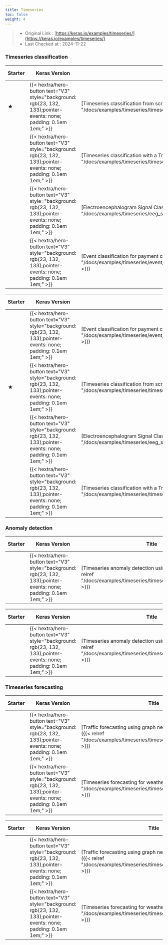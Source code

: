 ```yaml
---
title: Timeseries
toc: false
weight: 4
---
```


> - Original Link : [https://keras.io/examples/timeseries/](https://keras.io/examples/timeseries/)
> - Last Checked at : 2024-11-22

### Timeseries classification

| Starter | Keras Version                                                                                                        | Title                                                                                                                                                     | Date Created | Last Modified |
| ------- | -------------------------------------------------------------------------------------------------------------------- | --------------------------------------------------------------------------------------------------------------------------------------------------------- | ------------ | ------------- |
| ★       | {{< hextra/hero-button text="V3" style="background: rgb(23, 132, 133);pointer-events: none; padding: 0.1em 1em;" >}} | [Timeseries classification from scratch]({{< relref "/docs/examples/timeseries/timeseries_classification_from_scratch" >}})                               | 2020/07/21   | 2023/11/10    |
|         | {{< hextra/hero-button text="V3" style="background: rgb(23, 132, 133);pointer-events: none; padding: 0.1em 1em;" >}} | [Timeseries classification with a Transformer model]({{< relref "/docs/examples/timeseries/timeseries_classification_transformer" >}})                    | 2021/06/25   | 2021/08/05    |
|         | {{< hextra/hero-button text="V3" style="background: rgb(23, 132, 133);pointer-events: none; padding: 0.1em 1em;" >}} | [Electroencephalogram Signal Classification for action identification]({{< relref "/docs/examples/timeseries/eeg_signal_classification" >}})              | 2022/11/03   | 2022/11/05    |
|         | {{< hextra/hero-button text="V3" style="background: rgb(23, 132, 133);pointer-events: none; padding: 0.1em 1em;" >}} | [Event classification for payment card fraud detection]({{< relref "/docs/examples/timeseries/event_classification_for_payment_card_fraud_detection" >}}) | 2024/02/01   | 2024/02/01    |

| Starter | Keras Version                                                                                                        | Title                                                                                                                                                     | Date Created | Last Modified ▼ |
| ------- | -------------------------------------------------------------------------------------------------------------------- | --------------------------------------------------------------------------------------------------------------------------------------------------------- | ------------ | --------------- |
|         | {{< hextra/hero-button text="V3" style="background: rgb(23, 132, 133);pointer-events: none; padding: 0.1em 1em;" >}} | [Event classification for payment card fraud detection]({{< relref "/docs/examples/timeseries/event_classification_for_payment_card_fraud_detection" >}}) | 2024/02/01   | 2024/02/01      |
| ★       | {{< hextra/hero-button text="V3" style="background: rgb(23, 132, 133);pointer-events: none; padding: 0.1em 1em;" >}} | [Timeseries classification from scratch]({{< relref "/docs/examples/timeseries/timeseries_classification_from_scratch" >}})                               | 2020/07/21   | 2023/11/10      |
|         | {{< hextra/hero-button text="V3" style="background: rgb(23, 132, 133);pointer-events: none; padding: 0.1em 1em;" >}} | [Electroencephalogram Signal Classification for action identification]({{< relref "/docs/examples/timeseries/eeg_signal_classification" >}})              | 2022/11/03   | 2022/11/05      |
|         | {{< hextra/hero-button text="V3" style="background: rgb(23, 132, 133);pointer-events: none; padding: 0.1em 1em;" >}} | [Timeseries classification with a Transformer model]({{< relref "/docs/examples/timeseries/timeseries_classification_transformer" >}})                    | 2021/06/25   | 2021/08/05      |

### Anomaly detection

| Starter | Keras Version                                                                                                        | Title                                                                                                                        | Date Created | Last Modified |
| ------- | -------------------------------------------------------------------------------------------------------------------- | ---------------------------------------------------------------------------------------------------------------------------- | ------------ | ------------- |
|         | {{< hextra/hero-button text="V3" style="background: rgb(23, 132, 133);pointer-events: none; padding: 0.1em 1em;" >}} | [Timeseries anomaly detection using an Autoencoder]({{< relref "/docs/examples/timeseries/timeseries_anomaly_detection" >}}) | 2020/05/31   | 2020/05/31    |

| Starter | Keras Version                                                                                                        | Title                                                                                                                        | Date Created | Last Modified ▼ |
| ------- | -------------------------------------------------------------------------------------------------------------------- | ---------------------------------------------------------------------------------------------------------------------------- | ------------ | --------------- |
|         | {{< hextra/hero-button text="V3" style="background: rgb(23, 132, 133);pointer-events: none; padding: 0.1em 1em;" >}} | [Timeseries anomaly detection using an Autoencoder]({{< relref "/docs/examples/timeseries/timeseries_anomaly_detection" >}}) | 2020/05/31   | 2020/05/31      |

### Timeseries forecasting

| Starter | Keras Version                                                                                                        | Title                                                                                                                                 | Date Created | Last Modified |
| ------- | -------------------------------------------------------------------------------------------------------------------- | ------------------------------------------------------------------------------------------------------------------------------------- | ------------ | ------------- |
|         | {{< hextra/hero-button text="V3" style="background: rgb(23, 132, 133);pointer-events: none; padding: 0.1em 1em;" >}} | [Traffic forecasting using graph neural networks and LSTM]({{< relref "/docs/examples/timeseries/timeseries_traffic_forecasting" >}}) | 2021/12/28   | 2023/11/22    |
|         | {{< hextra/hero-button text="V3" style="background: rgb(23, 132, 133);pointer-events: none; padding: 0.1em 1em;" >}} | [Timeseries forecasting for weather prediction]({{< relref "/docs/examples/timeseries/timeseries_weather_forecasting" >}})            | 2020/06/23   | 2023/11/22    |

| Starter | Keras Version                                                                                                        | Title                                                                                                                                 | Date Created | Last Modified ▼ |
| ------- | -------------------------------------------------------------------------------------------------------------------- | ------------------------------------------------------------------------------------------------------------------------------------- | ------------ | --------------- |
|         | {{< hextra/hero-button text="V3" style="background: rgb(23, 132, 133);pointer-events: none; padding: 0.1em 1em;" >}} | [Traffic forecasting using graph neural networks and LSTM]({{< relref "/docs/examples/timeseries/timeseries_traffic_forecasting" >}}) | 2021/12/28   | 2023/11/22      |
|         | {{< hextra/hero-button text="V3" style="background: rgb(23, 132, 133);pointer-events: none; padding: 0.1em 1em;" >}} | [Timeseries forecasting for weather prediction]({{< relref "/docs/examples/timeseries/timeseries_weather_forecasting" >}})            | 2020/06/23   | 2023/11/22      |
